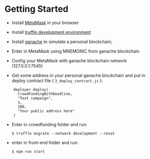 # **Getting Started**

* Install [MetaMask](https://metamask.io/) in your browser

* Install [truffle development environment](https://www.trufflesuite.com/truffle)

* Install [ganache](https://www.trufflesuite.com/ganache) to simulate a personal blockchain;

* Enter in MetaMask using MNEMONIC from ganache blockchain

* Config your MetaMask with ganache blockchain network (127.0.0.1:7545)

* Get some address in your personal ganache blockchain and put in deploy contract file  ( `3_deploy_contract.js` ):

```
    deployer.deploy(
      CrowdFundingWithDeadline,
      "Test campaign",
      1,
      200,
      "Your public address here"
    )
```

* Enter in crowdfunding folder and run:

   `$ truffle migrate --network development --reset`

* enter in front-end folder and run:

   `$ npm run start`


